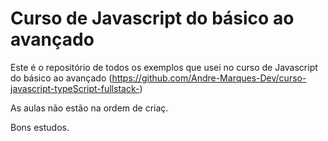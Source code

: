 # Curso de Javascript do básico ao avançado

Este é o repositório de todos os exemplos que usei no curso de 
Javascript do básico ao avançado (https://github.com/Andre-Marques-Dev/curso-javascript-typeScript-fullstack-)

As aulas não estão na ordem de criaç.

Bons estudos.
